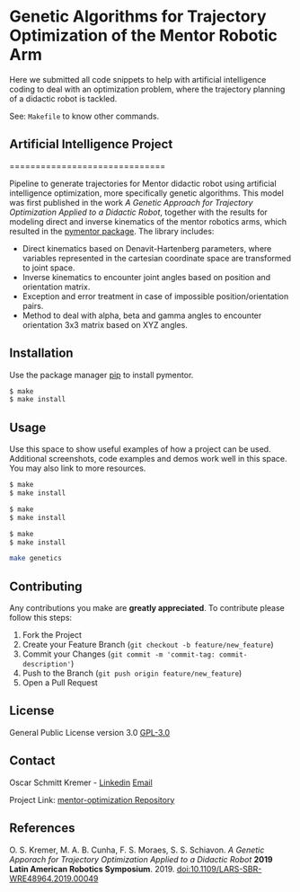 # Genetic Algorithms for Trajectory Optimization of the Mentor Robotic Arm


Here we submitted all code snippets to help with artificial intelligence coding to deal with an 
optimization problem, where the trajectory planning of a didactic robot is tackled.

See: `Makefile` to know other commands.

## Artificial Intelligence Project

==============================

Pipeline to generate trajectories for Mentor didactic robot using artificial intelligence optimization, more specifically genetic algorithms. This model was 
first published in the work *A Genetic Approach for Trajectory Optimization Applied to a Didactic Robot*, together with the results for modeling direct and inverse
kinematics of the mentor robotics arms, which resulted in the [pymentor package](https://github.com/oscarkremer/pymentor). The library includes:

* Direct kinematics based on Denavit-Hartenberg parameters, where variables represented in the cartesian coordinate space are transformed to joint space.
* Inverse kinematics to encounter joint angles based on position and orientation matrix.
* Exception and error treatment in case of impossible position/orientation pairs.
* Method to deal with alpha, beta and gamma angles to encounter orientation 3x3 matrix based on XYZ angles.

## Installation

Use the package manager [pip](https://pip.pypa.io/en/stable/) to install pymentor.

```bash
$ make
$ make install
```

## Usage

Use this space to show useful examples of how a project can be used. Additional screenshots, code examples and demos work well in this space. You may also link to more resources.


```bash
$ make
$ make install
```

```bash
$ make
$ make install
```

```bash
$ make
$ make install
```


```bash
make genetics
```

## Contributing

Any contributions you make are **greatly appreciated**. To contribute please follow this steps:

1. Fork the Project
2. Create your Feature Branch (`git checkout -b feature/new_feature`)
3. Commit your Changes (`git commit -m 'commit-tag: commit-description'`)
4. Push to the Branch (`git push origin feature/new_feature`)
5. Open a Pull Request

## License
General Public License version 3.0 [GPL-3.0](https://choosealicense.com/licenses/gpl-3.0/)

## Contact

Oscar Schmitt Kremer - [Linkedin](https://www.linkedin.com/in/oscar-kremer/) [Email](oscar.s.kremer@hotmail.com)

Project Link: [mentor-optimization Repository](https://github.com/oscarkremer/mentor-optimization)

## References

O. S. Kremer, M. A. B. Cunha, F. S. Moraes, S. S. Schiavon. *A Genetic Apporach for Trajectory Optimization Applied to a Didactic Robot* **2019 Latin American Robotics Symposium**. 2019.
[doi:10.1109/LARS-SBR-WRE48964.2019.00049](doi:10.1109/LARS-SBR-WRE48964.2019.00049)